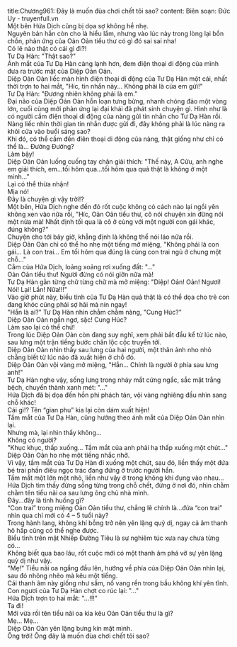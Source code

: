 title:Chương961: Đây là muốn đùa chơi chết tôi sao?
content:
Biên soạn: Đức Uy - truyenfull.vn<br>Một bên Hứa Dịch cũng bị dọa sợ không hề nhẹ.<br>Nguyên bản hắn còn cho là hiểu lầm, nhưng vào lúc này trong lòng lại bồn chồn, phản ứng của Oản Oản tiểu thư có gì đó sai sai nha!<br>Có lẽ nào thật có cái gì đi?!<br>Tư Dạ Hàn: "Thật sao?"<br>Ánh mắt của Tư Dạ Hàn càng lạnh hơn, đem điện thoại di động của mình đưa ra trước mặt của Diệp Oản Oản.<br>Diệp Oản Oản liếc màn hình điện thoại di động của Tư Dạ Hàn một cái, nhất thời trợn to hai mắt, "Híc, tin nhắn này... Không phải là của em gửi!"<br>Tư Dạ Hàn: "Đương nhiên không phải là em."<br>Đại não của Diệp Oản Oản hỗn loạn tưng bừng, nhanh chóng đảo một vòng lớn, cuối cùng mới phản ứng lại đại khái đã phát sinh chuyện gì. Hình như là có người cầm điện thoại di động của nàng gửi tin nhắn cho Tư Dạ Hàn rồi.<br>Nàng liếc nhìn thời gian tin nhắn được gửi đi, đây không phải là lúc nàng ra khỏi cửa vào buổi sáng sao?<br>Khi đó, có thể cầm đến điên thoại di động của nàng, thật giống như chỉ có thể là... Đường Đường?<br>Làm bậy!<br>Diệp Oản Oản luống cuống tay chân giải thích: "Thế này, A Cửu, anh nghe em giải thích, em…tối hôm qua...tối hôm qua quả thật là không ở một mình..."<br>Lại có thể thừa nhận!<br>Mịa nó!<br>Đây là chuyện gì vậy trời!?<br>Một bên, Hứa Dịch nghe đến đó rốt cuộc không có cách nào lại ngồi yên không xen vào nữa rồi, "Híc, Oản Oản tiểu thư, cô nói chuyện xin đừng nói một nửa mà! Nhất định tối qua là cô ở cùng với một người con gái khác, đúng không?"<br>Chuyện cho tới bây giờ, khẳng định là không thể nói láo nữa rồi.<br>Diệp Oản Oản chỉ có thể ho nhẹ một tiếng mở miệng, "Không phải là con gái... Là con trai... Em tối hôm qua đúng là cùng con trai ngủ ở chung một chỗ..."<br>Cằm của Hứa Dịch, loảng xoảng rơi xuống đất: "..."<br>Oản Oản tiểu thư! Người đừng có nói giỡn nữa mà!<br>Tư Dạ Hàn gằn từng chữ từng chữ mà mở miệng: "Diệp! Oản! Oản! Ngươi! Nói! Lại! Lần! Nữa!!!"<br>Vào giờ phút này, biểu tình của Tư Dạ Hàn quả thật là có thể dọa cho trẻ con đang khóc cũng phải sợ hãi mà nín ngay!<br>"Hắn là ai?" Tư Dạ Hàn nhìn chằm chằm nàng, "Cung Húc?"<br>Diệp Oản Oản ngẩn ngơ, sặc! Cung Húc?<br>Làm sao lại có thể chứ!<br>Trong lúc Diệp Oản Oản còn đang suy nghĩ, xem phải bắt đầu kể từ lúc nào, sau lưng một trận tiếng bước chân lộc cộc truyền tới.<br>Diệp Oản Oản nhìn thấy sau lưng của hai người, một thân ảnh nho nhỏ chẳng biết từ lúc nào đã xuất hiện ở chỗ đó.<br>Diệp Oản Oản vội vàng mở miệng, "Hắn... Chính là người ở phía sau lưng anh!"<br>Tư Dạ Hàn nghe vậy, sống lưng trong nháy mắt cứng ngắc, sắc mặt trắng bệch, chuyển thành xanh mét: "..."<br>Hứa Dịch đã bị dọa đến hồn phi phách tán, vội vàng nghiêng đầu nhìn sang chỗ khác!<br>Cái gì!? Tên “gian phu” kia lại còn dám xuất hiện!<br>Tầm mắt của Tư Dạ Hàn, cũng hướng theo ánh mắt của Diệp Oản Oản nhìn lại.<br>Nhưng mà, lại nhìn thấy không...<br>Không có người?<br>"Khục khục, thấp xuống... Tầm mắt của anh phải hạ thấp xuống một chút..." Diệp Oản Oản ho nhẹ một tiếng nhắc nhở.<br>Vì vậy, tầm mắt của Tư Dạ Hàn đi xuống một chút, sau đó, liền thấy một đứa bé trai phấn điêu ngọc trác đang đứng ở trước người hắn.<br>Tầm mắt một lớn một nhỏ, liền như vậy ở trong không khí đụng vào nhau...<br>Hứa Dịch tìm thấy đừng sống từng trong chỗ chết, đứng ở nơi đó, nhìn chằm chằm tên tiểu nãi oa sau lưng ông chủ nhà mình.<br>Đây…đây là tình huống gì?<br>“Con trai” trong miệng Oản Oản tiểu thư, chẳng lẽ chính là...đứa “con trai” nhìn qua chỉ mới có 4 – 5 tuổi này?<br>Trong hành lang, không khí bỗng trở nên yên lặng quỷ dị, ngay cả âm thanh hô hấp cũng có thể nghe được.<br>Biểu tình trên mặt Nhiếp Đường Tiêu là sự nghiêm túc xưa nay chưa từng có...<br>Không biết qua bao lâu, rốt cuộc mới có một thanh âm phá vỡ sự yên lặng quỷ dị như vậy.<br>"Mẹ!" Tiểu nãi oa ngẩng đầu lên, hướng về phía của Diệp Oản Oản nhìn lại, sau đó nhõng nhẽo mà kêu một tiếng.<br>Cái thanh âm này giống như sấm, nổ vang rền trong bầu không khí yên tĩnh.<br>Con ngươi của Tư Dạ Hàn chợt co rúc lại: "..."<br>Hứa Dịch trợn to hai mắt: "...!!!"<br>Ta đi!<br>Mới vừa rồi tên tiểu nãi oa kia kêu Oản Oản tiểu thư là gì?<br>Mẹ... Mẹ...<br>Diệp Oản Oản yên lặng bưng kín mặt mình.<br>Ông trời! Ông đây là muốn đùa chơi chết tôi sao?